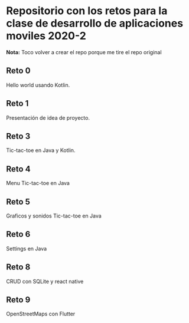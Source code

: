 # Repositorio con los retos para la clase de desarrollo de aplicaciones moviles 2020-2

**Nota:** Toco volver a crear el repo porque me tire el repo original

## Reto 0

Hello world usando Kotlin.

## Reto 1

Presentación de idea de proyecto.

## Reto 3

Tic-tac-toe en Java y Kotlin.

## Reto 4

Menu Tic-tac-toe en Java

## Reto 5

Graficos y sonidos Tic-tac-toe en Java

## Reto 6

Settings en Java

## Reto 8

CRUD con SQLite y react native

## Reto 9

OpenStreetMaps con Flutter
